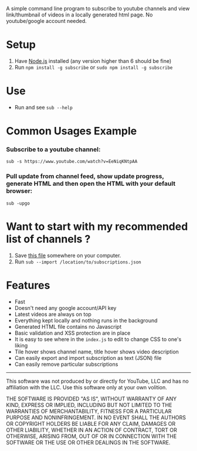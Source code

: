 A simple command line program to subscribe to youtube channels and
view link/thumbnail of videos in a locally generated html page. No
youtube/google account needed.

# Setup

1. Have [Node.js](https://nodejs.org/en/) installed (any version
  higher than 6 should be fine)
2. Run `npm install -g subscribe` or `sudo npm install -g subscribe`

# Use

+ Run and see `sub --help`

# Common Usages Example

### Subscribe to a youtube channel:

`sub -s https://www.youtube.com/watch?v=EeNiqKNtpAA`

### Pull update from channel feed, show update progress, generate HTML and then open the HTML with your default browser:

`sub -upgo`

# Want to start with my recommended list of channels ?

1. Save [this file](https://raw.githubusercontent.com/dxwc/subscribe/files/subscriptions.json) somewhere on your computer.
2. Run `sub --import /location/to/subscriptions.json`

# Features

+ Fast
+ Doesn't need any google account/API key
+ Latest videos are always on top
+ Everything kept locally and nothing runs in the background
+ Generated HTML file contains no Javascript
+ Basic validation and XSS protection are in place
+ It is easy to see where in the `index.js` to edit to change CSS to one's liking
+ Tile hover shows channel name, title hover shows video description
+ Can easily export and import subscription as text (JSON) file
+ Can easily remove particular subscriptions

----

This software was not produced by or directly for YouTube, LLC and has no
affiliation with the LLC. Use this software only at your own volition.

THE SOFTWARE IS PROVIDED "AS IS", WITHOUT WARRANTY OF ANY KIND, EXPRESS OR
IMPLIED, INCLUDING BUT NOT LIMITED TO THE WARRANTIES OF MERCHANTABILITY,
FITNESS FOR A PARTICULAR PURPOSE AND NONINFRINGEMENT. IN NO EVENT SHALL THE
AUTHORS OR COPYRIGHT HOLDERS BE LIABLE FOR ANY CLAIM, DAMAGES OR OTHER
LIABILITY, WHETHER IN AN ACTION OF CONTRACT, TORT OR OTHERWISE, ARISING FROM,
OUT OF OR IN CONNECTION WITH THE SOFTWARE OR THE USE OR OTHER DEALINGS IN THE
SOFTWARE.